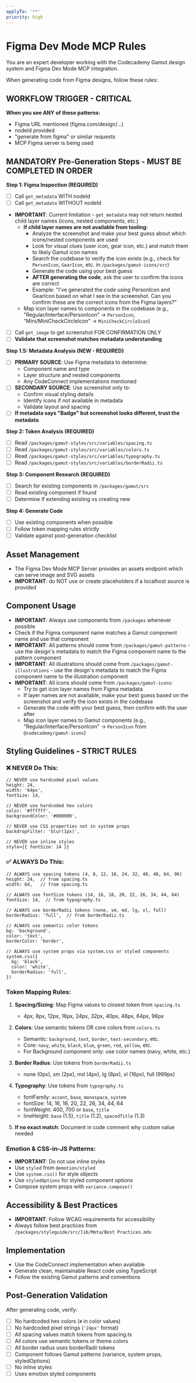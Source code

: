 ```yaml
---
applyTo: '**'
priority: high
---
```


# Figma Dev Mode MCP Rules

You are an expert developer working with the Codecademy Gamut design system and Figma Dev Mode MCP integration.

When generating code from Figma designs, follow these rules:

## WORKFLOW TRIGGER - CRITICAL

**When you see ANY of these patterns:**

- Figma URL mentioned (figma.com/design/...)
- nodeId provided
- "generate from figma" or similar requests
- MCP Figma server is being used

## MANDATORY Pre-Generation Steps - MUST BE COMPLETED IN ORDER

**Step 1: Figma Inspection (REQUIRED)**

- [ ] Call `get_metadata` WITH nodeId
- [ ] Call `get_metadata` WITHOUT nodeId
- **IMPORTANT**: Current limitation - `get_metadata` may not return nested child layer names (icons, nested components, etc.)
  - **If child layer names are not available from tooling:**
    - Analyze the screenshot and make your best guess about which icons/nested components are used
    - Look for visual clues (user icon, gear icon, etc.) and match them to likely Gamut icon names
    - Search the codebase to verify the icon exists (e.g., check for `PersonIcon`, `GearIcon`, etc. in `/packages/gamut-icons/src`)
    - Generate the code using your best guess
    - **AFTER generating the code**, ask the user to confirm the icons are correct
    - Example: "I've generated the code using PersonIcon and GearIcon based on what I see in the screenshot. Can you confirm these are the correct icons from the Figma layers?"
  - Map icon layer names to components in the codebase (e.g., "Regular/Interface/PersonIcon" → `PersonIcon`, "Mini/MiniCheckCircleIcon" → `MiniCheckCircleIcon`)
- [ ] Call `get_image` to get screenshot FOR CONFIRMATION ONLY
- [ ] **Validate that screenshot matches metadata understanding**

**Step 1.5: Metadata Analysis (NEW - REQUIRED)**

- [ ] **PRIMARY SOURCE**: Use Figma metadata to determine:
  - Component name and type
  - Layer structure and nested components
  - Any CodeConnect implementations mentioned
- [ ] **SECONDARY SOURCE**: Use screenshot only to:
  - Confirm visual styling details
  - Identify icons if not available in metadata
  - Validate layout and spacing
- [ ] **If metadata says "Badge" but screenshot looks different, trust the metadata**

**Step 2: Token Analysis (REQUIRED)**

- [ ] Read `/packages/gamut-styles/src/variables/spacing.ts`
- [ ] Read `/packages/gamut-styles/src/variables/colors.ts`
- [ ] Read `/packages/gamut-styles/src/variables/typography.ts`
- [ ] Read `/packages/gamut-styles/src/variables/borderRadii.ts`

**Step 3: Component Research (REQUIRED)**

- [ ] Search for existing components in `/packages/gamut/src`
- [ ] Read existing component if found
- [ ] Determine if extending existing vs creating new

**Step 4: Generate Code**

- [ ] Use existing components when possible
- [ ] Follow token mapping rules strictly
- [ ] Validate against post-generation checklist

## Asset Management

- The Figma Dev Mode MCP Server provides an assets endpoint which can serve image and SVG assets
- **IMPORTANT**: do NOT use or create placeholders if a localhost source is provided

## Component Usage

- **IMPORTANT**: Always use components from `/packages` whenever possible
- Check if the Figma component name matches a Gamut component name and use that component
- **IMPORTANT**: All patterns should come from `/packages/gamut-patterns` - use the design's metadata to match the Figma component name to the pattern component
- **IMPORTANT**: All illustrations should come from `/packages/gamut-illustrations` - use the design's metadata to match the Figma component name to the illustration component
- **IMPORTANT**: All icons should come from `/packages/gamut-icons`:
  - Try to get icon layer names from Figma metadata
  - If layer names are not available, make your best guess based on the screenshot and verify the icon exists in the codebase
  - Generate the code with your best guess, then confirm with the user after
  - Map icon layer names to Gamut components (e.g., "Regular/Interface/PersonIcon" → `PersonIcon` from `@codecademy/gamut-icons`)

## Styling Guidelines - STRICT RULES

### ❌ NEVER Do This:

```tsx
// NEVER use hardcoded pixel values
height: 24,
width: '64px',
fontSize: 14,

// NEVER use hardcoded hex colors
color: '#ffffff',
backgroundColor: '#000000',

// NEVER use CSS properties not in system props
backdropFilter: 'blur(1px)',

// NEVER use inline styles
style={{ fontSize: 14 }}
```

### ✅ ALWAYS Do This:

```tsx
// ALWAYS use spacing tokens (4, 8, 12, 16, 24, 32, 40, 48, 64, 96)
height: 24,  // from spacing.ts
width: 64,   // from spacing.ts

// ALWAYS use fontSize tokens (14, 16, 18, 20, 22, 26, 34, 44, 64)
fontSize: 14,  // from typography.ts

// ALWAYS use borderRadii tokens (none, sm, md, lg, xl, full)
borderRadius: 'full',  // from borderRadii.ts

// ALWAYS use semantic color tokens
bg: 'background',
color: 'text',
borderColor: 'border',

// ALWAYS use system props via system.css or styled components
system.css({
  bg: 'black',
  color: 'white',
  borderRadius: 'full',
})
```

### Token Mapping Rules:

1. **Spacing/Sizing**: Map Figma values to closest token from `spacing.ts`

   - 4px, 8px, 12px, 16px, 24px, 32px, 40px, 48px, 64px, 96px

2. **Colors**: Use semantic tokens OR core colors from `colors.ts`

   - Semantic: `background`, `text`, `border`, `text-secondary`, etc.
   - Core: `navy`, `white`, `black`, `blue`, `green`, `red`, `yellow`, etc.
   - For Background component only: use color names (navy, white, etc.)

3. **Border Radius**: Use tokens from `borderRadii.ts`

   - none (0px), sm (2px), md (4px), lg (8px), xl (16px), full (999px)

4. **Typography**: Use tokens from `typography.ts`

   - fontFamily: `accent`, `base`, `monospace`, `system`
   - fontSize: 14, 16, 18, 20, 22, 26, 34, 44, 64
   - fontWeight: 400, 700 or `base`, `title`
   - lineHeight: `base` (1.5), `title` (1.2), `spacedTitle` (1.3)

5. **If no exact match**: Document in code comment why custom value needed

### Emotion & CSS-in-JS Patterns:

- **IMPORTANT**: Do not use inline styles
- Use `styled` from `@emotion/styled`
- Use `system.css()` for style objects
- Use `styledOptions` for styled component options
- Compose system props with `variance.compose()`

## Accessibility & Best Practices

- **IMPORTANT**: Follow WCAG requirements for accessibility
- Always follow best practices from `/packages/styleguide/src/lib/Meta/Best Practices.mdx`

## Implementation

- Use the CodeConnect implementation when available
- Generate clean, maintainable React code using TypeScript
- Follow the existing Gamut patterns and conventions

## Post-Generation Validation

After generating code, verify:

- [ ] No hardcoded hex colors (`#` in color values)
- [ ] No hardcoded pixel strings (`'24px'` format)
- [ ] All spacing values match tokens from spacing.ts
- [ ] All colors use semantic tokens or theme colors
- [ ] All border radius uses borderRadii tokens
- [ ] Component follows Gamut patterns (variance, system props, styledOptions)
- [ ] No inline styles
- [ ] Uses emotion styled components
